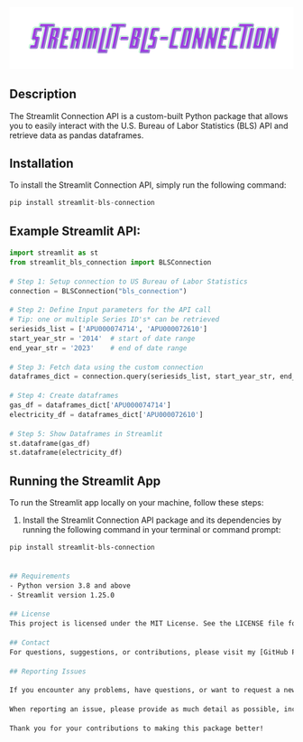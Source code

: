 <div align="center">
  <img src="https://raw.githubusercontent.com/tonyhollaar/streamlit_bls_connection/main/logo.svg"><br>
</div>

## Description
The Streamlit Connection API is a custom-built Python package that allows you to easily interact with the U.S. Bureau of Labor Statistics (BLS) API and retrieve data as pandas dataframes.

## Installation

To install the Streamlit Connection API, simply run the following command:
```python
pip install streamlit-bls-connection
```

## Example Streamlit API:

```python
import streamlit as st
from streamlit_bls_connection import BLSConnection

# Step 1: Setup connection to US Bureau of Labor Statistics
connection = BLSConnection("bls_connection")

# Step 2: Define Input parameters for the API call
# Tip: one or multiple Series ID's* can be retrieved
seriesids_list = ['APU000074714', 'APU000072610']
start_year_str = '2014'  # start of date range
end_year_str = '2023'    # end of date range

# Step 3: Fetch data using the custom connection
dataframes_dict = connection.query(seriesids_list, start_year_str, end_year_str)

# Step 4: Create dataframes
gas_df = dataframes_dict['APU000074714']
electricity_df = dataframes_dict['APU000072610']

# Step 5: Show Dataframes in Streamlit
st.dataframe(gas_df)
st.dataframe(electricity_df)
```
## Running the Streamlit App

To run the Streamlit app locally on your machine, follow these steps:

1. Install the Streamlit Connection API package and its dependencies by running the following command in your terminal or command prompt:

```bash
pip install streamlit-bls-connection


## Requirements
- Python version 3.8 and above
- Streamlit version 1.25.0

## License
This project is licensed under the MIT License. See the LICENSE file for details.

## Contact
For questions, suggestions, or contributions, please visit my [GitHub Profile](https://github.com/tonyhollaar).

## Reporting Issues

If you encounter any problems, have questions, or want to request a new feature, please feel free to open an issue on [GitHub](https://github.com/tonyhollaar/streamlit_bls_connection/issues). I appreciate your feedback and will do our best to address any concerns promptly.

When reporting an issue, please provide as much detail as possible, including the version of the package, the Python version, and a clear description of the problem or feature request. This will help me better understand and resolve the issue quickly.

Thank you for your contributions to making this package better!